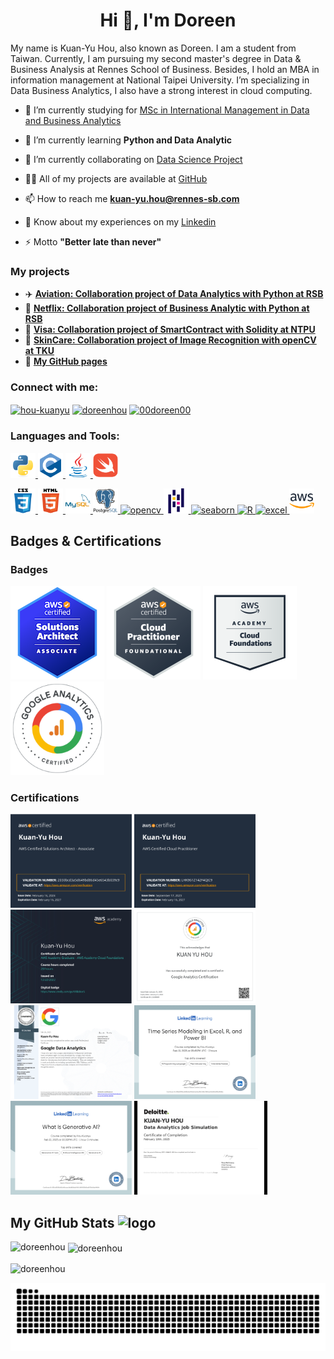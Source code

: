 <h1 align="center">Hi 👋, I'm Doreen</h1>

<p align="left">My name is Kuan-Yu Hou, also known as Doreen. I am a student from Taiwan. Currently, I am pursuing my second master's degree in Data & Business Analysis at Rennes School of Business. Besides, I hold an MBA in information management at National Taipei University. I’m specializing in Data Business Analytics, I also have a strong interest in cloud computing.</p>


- 🔭 I’m currently studying for [MSc in International Management in Data and Business Analytics](https://www.rennes-sb.com/programmes/postgraduate/discover-masters/master-of-science-in-international-management/)

- 🌱 I’m currently learning **Python and Data Analytic**

- 👯 I’m currently collaborating on [Data Science Project](https://github.com/r41ss4/rennes_ds)

- 👨‍💻 All of my projects are available at [GitHub](https://github.com/DoreenHou)

- 📫 How to reach me ****[kuan-yu.hou@rennes-sb.com](mailto:kuan-yu.hou@rennes-sb.com)****

- 📄 Know about my experiences on my [Linkedin](https://www.linkedin.com/in/hou-kuanyu/)

- ⚡ Motto **"Better late than never"**

<!--- My projects -->
<h3 align="left"> My projects </h3>

- ✈️ **[Aviation: Collaboration project of Data Analytics with Python at RSB](https://github.com/r41ss4/rennes_da)**
- 🎥 **[Netflix: Collaboration project of Business Analytic with Python at RSB](https://github.com/r41ss4/rennes_ba)**
- 📝 **[Visa: Collaboration project of SmartContract with Solidity at NTPU](https://github.com/DoreenHou/SmartContract_passport)**
- 💄 **[SkinCare: Collaboration project of Image Recognition with openCV at TKU](https://github.com/DoreenHou/SkinCare)**
- 📰 **[My GitHub pages](https://doreenhou.github.io/Doreen-Website/)**

<!--- Connect with me -->
<h3 align="left">Connect with me:</h3>
<p align="left">
<a href="https://linkedin.com/in/hou-kuanyu" target="blank"><img align="center" src="https://raw.githubusercontent.com/rahuldkjain/github-profile-readme-generator/master/src/images/icons/Social/linked-in-alt.svg" alt="hou-kuanyu" height="30" width="40" /></a>
<a href="https://kaggle.com/doreenhou" target="blank"><img align="center" src="https://raw.githubusercontent.com/rahuldkjain/github-profile-readme-generator/master/src/images/icons/Social/kaggle.svg" alt="doreenhou" height="30" width="40" /></a>
<a href="https://instagram.com/00doreen00" target="blank"><img align="center" src="https://raw.githubusercontent.com/rahuldkjain/github-profile-readme-generator/master/src/images/icons/Social/instagram.svg" alt="00doreen00" height="30" width="40" /></a>
</p>

<!--- Languages and Tools -->
<h3 align="left">Languages and Tools:</h3>
<p align="left">
  <a href="https://www.python.org" target="_blank" rel="noreferrer"> <img src="https://raw.githubusercontent.com/devicons/devicon/master/icons/python/python-original.svg" alt="python" width="40" height="40"/> </a> 
  <a href="https://www.cprogramming.com/" target="_blank" rel="noreferrer"> <img src="https://raw.githubusercontent.com/devicons/devicon/master/icons/c/c-original.svg" alt="c" width="40" height="40"/> </a> 
  <a href="https://www.java.com" target="_blank" rel="noreferrer"> <img src="https://raw.githubusercontent.com/devicons/devicon/master/icons/java/java-original.svg" alt="java" width="40" height="40"/> </a> 
  <a href="https://developer.apple.com/swift/" target="_blank" rel="noreferrer"> <img src="https://raw.githubusercontent.com/devicons/devicon/master/icons/swift/swift-original.svg" alt="swift" width="40" height="40"/> </a> </p>
  <a href="https://www.w3schools.com/css/" target="_blank" rel="noreferrer"> <img src="https://raw.githubusercontent.com/devicons/devicon/master/icons/css3/css3-original-wordmark.svg" alt="css3" width="40" height="40"/> </a> 
  <a href="https://www.w3.org/html/" target="_blank" rel="noreferrer"> <img src="https://raw.githubusercontent.com/devicons/devicon/master/icons/html5/html5-original-wordmark.svg" alt="html5" width="40" height="40"/> </a> 
  <a href="https://www.mysql.com/" target="_blank" rel="noreferrer"> <img src="https://raw.githubusercontent.com/devicons/devicon/master/icons/mysql/mysql-original-wordmark.svg" alt="mysql" width="40" height="40"/> </a>
  <a href="https://www.postgresql.org" target="_blank" rel="noreferrer"> <img src="https://raw.githubusercontent.com/devicons/devicon/master/icons/postgresql/postgresql-original-wordmark.svg" alt="postgresql" width="40" height="40"/> </a>
  <a href="https://opencv.org/" target="_blank" rel="noreferrer"> <img src="https://www.vectorlogo.zone/logos/opencv/opencv-icon.svg" alt="opencv" width="40" height="40"/> </a> 
  <a href="https://pandas.pydata.org/" target="_blank" rel="noreferrer"> <img src="https://raw.githubusercontent.com/devicons/devicon/2ae2a900d2f041da66e950e4d48052658d850630/icons/pandas/pandas-original.svg" alt="pandas" width="40" height="40"/> </a>  
  <a href="https://seaborn.pydata.org/" target="_blank" rel="noreferrer"> <img src="https://seaborn.pydata.org/_images/logo-mark-lightbg.svg" alt="seaborn" width="40" height="40"/> </a>
  <a href="https://www.r-project.org/" target="_blank" rel="noreferrer"> <img src="https://upload.wikimedia.org/wikipedia/commons/1/1b/R_logo.svg" alt="R" width="50" height="40"/> </a> 
  <a href="https://www.microsoft.com/es-es/microsoft-365/excel" target="_blank" rel="noreferrer"> <img src="https://upload.wikimedia.org/wikipedia/commons/7/73/Microsoft_Excel_2013-2019_logo.svg" alt="excel" width="40" height="40"/> 
  <a href="https://aws.amazon.com" target="_blank" rel="noreferrer"> <img src="https://raw.githubusercontent.com/devicons/devicon/master/icons/amazonwebservices/amazonwebservices-original-wordmark.svg" alt="aws" width="40" height="40"/> </a>

<!--- Badges & Certifications -->
<h2 align="left"> Badges  & Certifications </h2>
<h3 align="left"> Badges </h3>

<div align="left">
  <a href="https://www.credly.com/badges/30d3de23-cc61-47e3-8837-f24ac9fc1a8d/public_url"><img src="images/aws-certified-solutions-architect-associate.png" alt="AWS-SAA" height="150"/></a> 
  <a href="https://www.credly.com/badges/c2e89e9b-3b62-4bac-86d4-5b502cb103ff/public_url"><img src="images/aws-certified-cloud-practitioner.png" alt="AWS-CCP" height="150"/></a>
  <a href="https://www.credly.com/badges/e3092961-5aed-4ef7-b82c-c6a6a5ed8777/public_url"><img src="images/aws-academy-graduate-aws-academy-cloud-foundations.png" alt="AWS-Academy-Cloud-Foundations" height="150"/></a>
  <a href="https://skillshop.credential.net/386017a1-61a3-412d-880d-95c0384feeef"><img src="images/Google Analytics Certification.png" alt="Google Analytics Certification" height="150"/></a>

<h3 align="left"> Certifications </h3>
  <a href="https://www.credly.com/badges/30d3de23-cc61-47e3-8837-f24ac9fc1a8d/public_url"><img src="images/AWS Certified Solutions Architect - Associate certificate-1.png" alt="AWS-SAA" height="150"/></a>
  <a href="https://www.credly.com/badges/c2e89e9b-3b62-4bac-86d4-5b502cb103ff/public_url"><img src="images/AWS Certified Cloud Practitioner certificate-1.png" alt="AWS-CCP" height="150"/></a>
  <a href="https://www.credly.com/badges/e3092961-5aed-4ef7-b82c-c6a6a5ed8777/public_url"><img src="images/AWS_Academy_Graduate-1.png" alt="AWS-Academy-Cloud-Foundations" height="150"/></a>
  <a href="https://skillshop.credential.net/386017a1-61a3-412d-880d-95c0384feeef"><img src="images/Google Analytics Certification-1.png" alt="Google-GA" height="150"/></a>
  <a href="https://coursera.org/share/1a0039b76dc19207d43eadce45237346"><img src="images/Google Data Analytics-1.png" alt="Google-Data-Analytics" height="150"/></a>
  <a href="https://www.linkedin.com/learning/certificates/b78663399ba0435b46a99a8c0cb2ba39b7d1f0c789fc6a49e1540e952ef9082e"><img src="images/CertificateOfCompletion_Time Series Modeling in Excel R and Power BI-1.png" alt=" Time Series Modeling in Excel R and Power BI" height="150"/></a>
  <a href="https://www.linkedin.com/learning/certificates/833cd30013e50e041baeec06b800bbb19b7c10f24552bf2a65472d4d1e49fd96?trk=share_certificate"><img src="images/CertificateOfCompletion_What Is Generative AI-1.png" alt=" What Is Generative AI" height="150"/></a>
  <a href="https://forage-uploads-prod.s3.amazonaws.com/completion-certificates/9PBTqmSxAf6zZTseP/io9DzWKe3PTsiS6GG_9PBTqmSxAf6zZTseP_9eqrwRhiyhFht86gG_1739980347747_completion_certificate.pdf"><img src="images/Data Analytics Job Simulation-1.png" alt=" Data Analytics Job Simulation" height="150"/></a>

<!--- GitHub Stats -->
<h2 align="left">My GitHub Stats <img src="https://upload.wikimedia.org/wikipedia/commons/a/ae/Github-desktop-logo-symbol.svg" alt="logo" height="50" width="50" /></h2>

<p><img align="left" src="https://github-readme-stats.vercel.app/api/top-langs?username=doreenhou&show_icons=true&locale=en&layout=compact" alt="doreenhou" /></p>

<p>&nbsp;<img align="center" src="https://github-readme-stats.vercel.app/api?username=doreenhou&show_icons=true&locale=en" alt="doreenhou" /></p>

<p><img align="center" src="https://github-readme-streak-stats.herokuapp.com/?user=doreenhou&" alt="doreenhou" /></p>

<img src="https://raw.githubusercontent.com/DoreenHou/DoreenHou/output/snake.svg" alt="Snake animation" />


